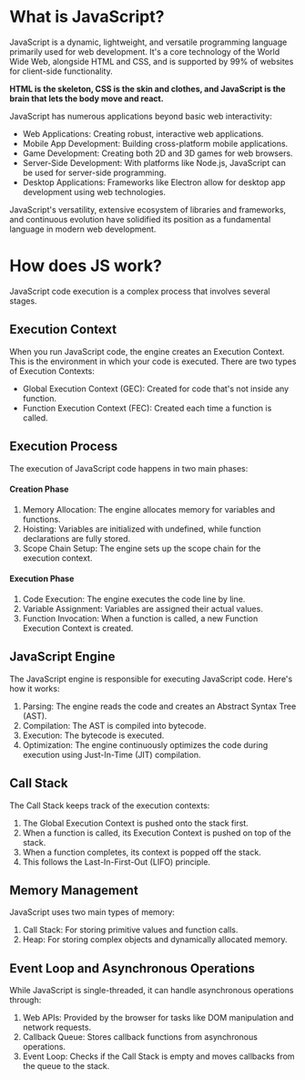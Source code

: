 # What is JavaScript?
JavaScript is a dynamic, lightweight, and versatile programming language primarily used for web development. It's a core technology of the World Wide Web, alongside HTML and CSS, and is supported by 99% of websites for client-side functionality.

**HTML is the skeleton, CSS is the skin and clothes, and JavaScript is the brain that lets the body move and react.**

JavaScript has numerous applications beyond basic web interactivity:
- Web Applications: Creating robust, interactive web applications.
- Mobile App Development: Building cross-platform mobile applications.
- Game Development: Creating both 2D and 3D games for web browsers.
- Server-Side Development: With platforms like Node.js, JavaScript can be used for server-side programming.
- Desktop Applications: Frameworks like Electron allow for desktop app development using web technologies.

JavaScript's versatility, extensive ecosystem of libraries and frameworks, and continuous evolution have solidified its position as a fundamental language in modern web development.

# How does JS work?

JavaScript code execution is a complex process that involves several stages.

## Execution Context
When you run JavaScript code, the engine creates an Execution Context. This is the environment in which your code is executed. 
There are two types of Execution Contexts:
- Global Execution Context (GEC): Created for code that's not inside any function.
- Function Execution Context (FEC): Created each time a function is called.

## Execution Process
The execution of JavaScript code happens in two main phases:

#### Creation Phase
1. Memory Allocation: The engine allocates memory for variables and functions.
2. Hoisting: Variables are initialized with undefined, while function declarations are fully stored. 
3. Scope Chain Setup: The engine sets up the scope chain for the execution context.

#### Execution Phase
1. Code Execution: The engine executes the code line by line.
2. Variable Assignment: Variables are assigned their actual values.
3. Function Invocation: When a function is called, a new Function Execution Context is created.


## JavaScript Engine
The JavaScript engine is responsible for executing JavaScript code. Here's how it works:
1. Parsing: The engine reads the code and creates an Abstract Syntax Tree (AST).
2. Compilation: The AST is compiled into bytecode.
3. Execution: The bytecode is executed.
4. Optimization: The engine continuously optimizes the code during execution using Just-In-Time (JIT) compilation.

## Call Stack
The Call Stack keeps track of the execution contexts:
1. The Global Execution Context is pushed onto the stack first.
2. When a function is called, its Execution Context is pushed on top of the stack.
3. When a function completes, its context is popped off the stack.
4. This follows the Last-In-First-Out (LIFO) principle.

## Memory Management
JavaScript uses two main types of memory:
1. Call Stack: For storing primitive values and function calls.
2. Heap: For storing complex objects and dynamically allocated memory.


## Event Loop and Asynchronous Operations
While JavaScript is single-threaded, it can handle asynchronous operations through:
1. Web APIs: Provided by the browser for tasks like DOM manipulation and network requests.
2. Callback Queue: Stores callback functions from asynchronous operations.
3. Event Loop: Checks if the Call Stack is empty and moves callbacks from the queue to the stack.


